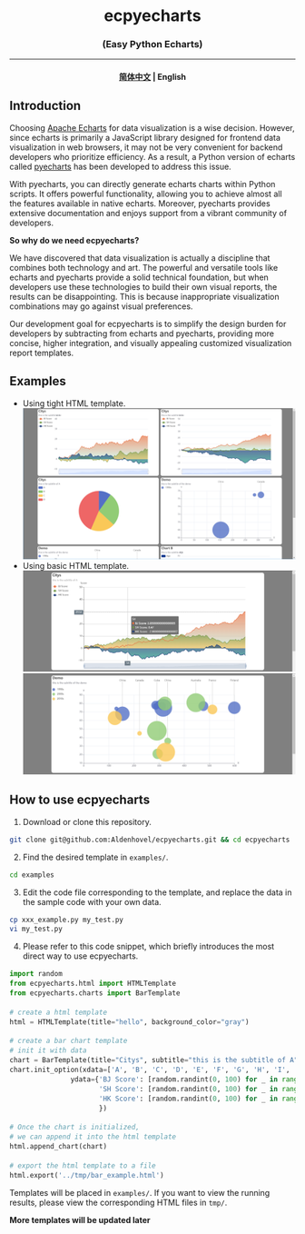 <h1 align="center">ecpyecharts</h1>
<h3 align="center">(Easy Python Echarts)</h3>
<hr>
<h4 align="center">
    <p>
        <a href="https://github.com/Aldenhovel/ecpyecharts/blob/main/README.md">简体中文</a> |
        <b>English</b> 
    <p>
</h4>

## Introduction

Choosing [Apache Echarts](https://github.com/apache/echarts) for data visualization is a wise decision. However, since echarts is primarily a JavaScript library designed for frontend data visualization in web browsers, it may not be very convenient for backend developers who prioritize efficiency. As a result, a Python version of echarts called [pyecharts](https://github.com/pyecharts/pyecharts) has been developed to address this issue.

With pyecharts, you can directly generate echarts charts within Python scripts. It offers powerful functionality, allowing you to achieve almost all the features available in native echarts. Moreover, pyecharts provides extensive documentation and enjoys support from a vibrant community of developers.

**So why do we need ecpyecharts?**

We have discovered that data visualization is actually a discipline that combines both technology and art. The powerful and versatile tools like echarts and pyecharts provide a solid technical foundation, but when developers use these technologies to build their own visual reports, the results can be disappointing. This is because inappropriate visualization combinations may go against visual preferences.

Our development goal for ecpyecharts is to simplify the design burden for developers by subtracting from echarts and pyecharts, providing more concise, higher integration, and visually appealing customized visualization report templates.

## Examples

- Using tight HTML template.
![#1](examples/imgs/tight_html_02.png)
- Using basic HTML template.
![#2](examples/imgs/line_example_01.png)
![#4](examples/imgs/scatter_example_01.png)

## How to use ecpyecharts

1. Download or clone this repository.
```bash
git clone git@github.com:Aldenhovel/ecpyecharts.git && cd ecpyecharts
```

2. Find the desired template in `examples/`.
```bash
cd examples
```

3. Edit the code file corresponding to the template, and replace the data in the sample code with your own data.
```bash
cp xxx_example.py my_test.py
vi my_test.py
```

4. Please refer to this code snippet, which briefly introduces the most direct way to use ecpyecharts.

```python
import random
from ecpyecharts.html import HTMLTemplate
from ecpyecharts.charts import BarTemplate

# create a html template
html = HTMLTemplate(title="hello", background_color="gray")

# create a bar chart template 
# init it with data
chart = BarTemplate(title="Citys", subtitle="this is the subtitle of A", xaxis='Metric', yaxis='Score')
chart.init_option(xdata=['A', 'B', 'C', 'D', 'E', 'F', 'G', 'H', 'I', 'J', 'K'],
               ydata={'BJ Score': [random.randint(0, 100) for _ in range(11)],
                      'SH Score': [random.randint(0, 100) for _ in range(11)],
                      'HK Score': [random.randint(0, 100) for _ in range(11)]
                      })

# Once the chart is initialized, 
# we can append it into the html template
html.append_chart(chart)

# export the html template to a file
html.export('../tmp/bar_example.html')
```

Templates will be placed in `examples/`. If you want to view the running results, please view the corresponding HTML files in `tmp/`.

**More templates will be updated later**